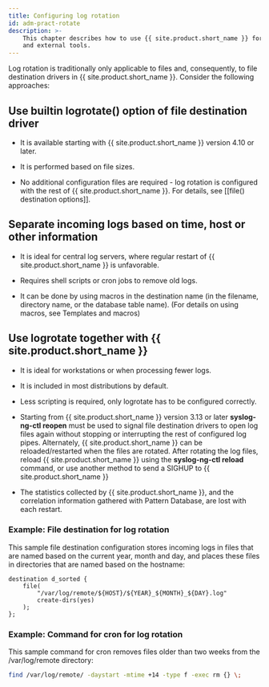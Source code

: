 ```yaml
---
title: Configuring log rotation
id: adm-pract-rotate
description: >- 
    This chapter describes how to use {{ site.product.short_name }} for log rotation, making use of builtin options
    and external tools.
---
```


Log rotation is traditionally only applicable to files and, consequently,
to file destination drivers in {{ site.product.short_name }}. Consider the following approaches:

## Use builtin logrotate() option of file destination driver

- It is available starting with {{ site.product.short_name }} version 4.10 or later.

- It is performed based on file sizes.

- No additional configuration files are required - log rotation is configured
    with the rest of {{ site.product.short_name }}. For details, see [[file() destination options]].

## Separate incoming logs based on time, host or other information

- It is ideal for central log servers, where regular restart of
    {{ site.product.short_name }} is unfavorable.

- Requires shell scripts or cron jobs to remove old logs.

- It can be done by using macros in the destination name (in the
    filename, directory name, or the database table name). (For details
    on using macros, see Templates and macros)

## Use logrotate together with {{ site.product.short_name }}

- It is ideal for workstations or when processing fewer logs.

- It is included in most distributions by default.

- Less scripting is required, only logrotate has to be configured
    correctly.

- Starting from {{ site.product.short_name }} version 3.13 or later **syslog-ng-ctl reopen**
    must be used to signal file destination drivers to open log files again without stopping
    or interrupting the rest of configured log pipes. Alternately, {{ site.product.short_name }} can
    be reloaded/restarted when the files are rotated. After rotating the log files, reload
    {{ site.product.short_name }} using the **syslog-ng-ctl reload** command, or use
    another method to send a SIGHUP to {{ site.product.short_name }}

- The statistics collected by {{ site.product.short_name }}, and the correlation
    information gathered with Pattern Database, are lost with each
    restart.

### Example: File destination for log rotation

This sample file destination configuration stores incoming logs in files
that are named based on the current year, month and day, and places
these files in directories that are named based on the hostname:

```config
destination d_sorted {
    file(
        "/var/log/remote/${HOST}/${YEAR}_${MONTH}_${DAY}.log"
        create-dirs(yes)
    );
};
```

### Example: Command for cron for log rotation

This sample command for cron removes files older than two weeks from the
/var/log/remote directory:

```bash
find /var/log/remote/ -daystart -mtime +14 -type f -exec rm {} \;
```
